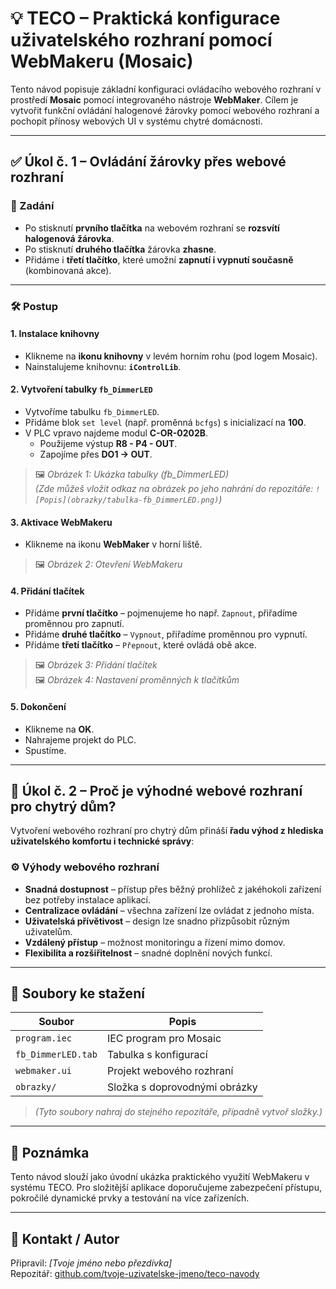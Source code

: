 # 💡 TECO – Praktická konfigurace uživatelského rozhraní pomocí WebMakeru (Mosaic)

Tento návod popisuje základní konfiguraci ovládacího webového rozhraní v prostředí **Mosaic** pomocí integrovaného nástroje **WebMaker**. Cílem je vytvořit funkční ovládání halogenové žárovky pomocí webového rozhraní a pochopit přínosy webových UI v systému chytré domácnosti.

---

## ✅ Úkol č. 1 – Ovládání žárovky přes webové rozhraní

### 🎯 Zadání

- Po stisknutí **prvního tlačítka** na webovém rozhraní se **rozsvítí halogenová žárovka**.
- Po stisknutí **druhého tlačítka** žárovka **zhasne**.
- Přidáme i **třetí tlačítko**, které umožní **zapnutí i vypnutí současně** (kombinovaná akce).

---

### 🛠️ Postup

#### 1. Instalace knihovny

- Klikneme na **ikonu knihovny** v levém horním rohu (pod logem Mosaic).
- Nainstalujeme knihovnu: **`iControlLib`**.

#### 2. Vytvoření tabulky `fb_DimmerLED`

- Vytvoříme tabulku `fb_DimmerLED`.
- Přidáme blok `set level` (např. proměnná `bcfgs`) s inicializací na **100**.
- V PLC vpravo najdeme modul **C-OR-0202B**.
  - Použijeme výstup **R8 - P4 - OUT**.
  - Zapojíme přes **DO1 → OUT**.

> 🖼️ *Obrázek 1: Ukázka tabulky (fb_DimmerLED)*  
> *(Zde můžeš vložit odkaz na obrázek po jeho nahrání do repozitáře: `![Popis](obrazky/tabulka-fb_DimmerLED.png)`)*

#### 3. Aktivace WebMakeru

- Klikneme na ikonu **WebMaker** v horní liště.

> 🖼️ *Obrázek 2: Otevření WebMakeru*

#### 4. Přidání tlačítek

- Přidáme **první tlačítko** – pojmenujeme ho např. `Zapnout`, přiřadíme proměnnou pro zapnutí.
- Přidáme **druhé tlačítko** – `Vypnout`, přiřadíme proměnnou pro vypnutí.
- Přidáme **třetí tlačítko** – `Přepnout`, které ovládá obě akce.

> 🖼️ *Obrázek 3: Přidání tlačítek*  
> 🖼️ *Obrázek 4: Nastavení proměnných k tlačítkům*

#### 5. Dokončení

- Klikneme na **OK**.
- Nahrajeme projekt do PLC.
- Spustíme.

---

## 💭 Úkol č. 2 – Proč je výhodné webové rozhraní pro chytrý dům?

Vytvoření webového rozhraní pro chytrý dům přináší **řadu výhod z hlediska uživatelského komfortu i technické správy**:

### ⚙️ Výhody webového rozhraní

- **Snadná dostupnost** – přístup přes běžný prohlížeč z jakéhokoli zařízení bez potřeby instalace aplikací.
- **Centralizace ovládání** – všechna zařízení lze ovládat z jednoho místa.
- **Uživatelská přívětivost** – design lze snadno přizpůsobit různým uživatelům.
- **Vzdálený přístup** – možnost monitoringu a řízení mimo domov.
- **Flexibilita a rozšiřitelnost** – snadné doplnění nových funkcí.

---

## 📎 Soubory ke stažení

| Soubor              | Popis                          |
|---------------------|-------------------------------|
| `program.iec`       | IEC program pro Mosaic         |
| `fb_DimmerLED.tab`  | Tabulka s konfigurací          |
| `webmaker.ui`       | Projekt webového rozhraní      |
| `obrazky/`          | Složka s doprovodnými obrázky  |

> *(Tyto soubory nahraj do stejného repozitáře, případně vytvoř složky.)*

---

## 📌 Poznámka

Tento návod slouží jako úvodní ukázka praktického využití WebMakeru v systému TECO. Pro složitější aplikace doporučujeme zabezpečení přístupu, pokročilé dynamické prvky a testování na více zařízeních.

---

## 📧 Kontakt / Autor

Připravil: *[Tvoje jméno nebo přezdívka]*  
Repozitář: [github.com/tvoje-uzivatelske-jmeno/teco-navody](https://github.com/tvoje-uzivatelske-jmeno/teco-navody)
